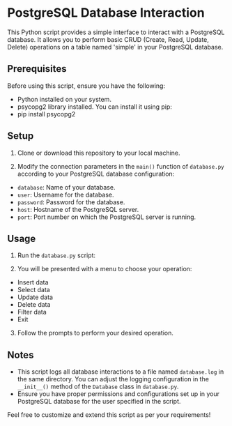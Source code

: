 # PostgreSQL Database Interaction

This Python script provides a simple interface to interact with a PostgreSQL database. It allows you to perform basic CRUD (Create, Read, Update, Delete) operations on a table named 'simple' in your PostgreSQL database.

## Prerequisites

Before using this script, ensure you have the following:

- Python installed on your system.
- psycopg2 library installed. You can install it using pip:
- pip install psycopg2


## Setup

1. Clone or download this repository to your local machine.

2. Modify the connection parameters in the `main()` function of `database.py` according to your PostgreSQL database configuration:
 - `database`: Name of your database.
 - `user`: Username for the database.
 - `password`: Password for the database.
 - `host`: Hostname of the PostgreSQL server.
 - `port`: Port number on which the PostgreSQL server is running.

## Usage

1. Run the `database.py` script:

2. You will be presented with a menu to choose your operation:
- Insert data
- Select data
- Update data
- Delete data
- Filter data
- Exit

3. Follow the prompts to perform your desired operation.

## Notes

- This script logs all database interactions to a file named `database.log` in the same directory. You can adjust the logging configuration in the `__init__()` method of the `Database` class in `database.py`.
- Ensure you have proper permissions and configurations set up in your PostgreSQL database for the user specified in the script.

Feel free to customize and extend this script as per your requirements!
